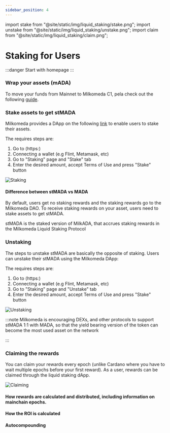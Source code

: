```yaml
---
sidebar_position: 4
---
```


import stake from "@site/static/img/liquid_staking/stake.png";
import unstake from "@site/static/img/liquid_staking/unstake.png";
import claim from "@site/static/img/liquid_staking/claim.png";

# Staking for Users

:::danger
Start with homepage
:::

### Wrap your assets (mADA)

To move your funds from Mainnet to Milkomeda C1, pela check out the following [guide](/cardano/for-end-users/obtaining-milkada).

### Stake assets to get stMADA

Milkomeda provides a DApp on the following [link](http://localhost:3001/staking) to enable users to stake their assets.

The requires steps are:

1. Go to (https:)
1. Connecting a wallet (e.g Flint, Metamask, etc)
1. Go to "Staking" page and "Stake" tab
1. Enter the desired amount, accept Terms of Use and press "Stake" button

<img src={stake} className="img-full" alt="Staking" />

#### Difference between stMADA vs MADA

By default, users get no staking rewards and the staking rewards go to the Milkomeda DAO. To receive staking rewards on your asset, users need to stake assets to get stMADA.

stMADA is the staked version of MilkADA, that accrues staking rewards in the Milkomeda Liquid Staking Protocol

### Unstaking

The steps to unstake stMADA are basically the opposite of staking. Users can unstake their stMADA using the Milkomeda DApp:

The requires steps are:

1. Go to (https:)
1. Connecting a wallet (e.g Flint, Metamask, etc)
1. Go to "Staking" page and "Unstake" tab
1. Enter the desired amount, accept Terms of Use and press "Stake" button

<img src={unstake} className="img-full" alt="Unstaking" />

:::note
Milkomeda is encouraging DEXs, and other protocols to support stMADA 1:1 with MADA, so that the yield bearing version of the token can become the most used asset on the network

:::

### Claiming the rewards

You can claim your rewards every epoch (unlike Cardano where you have to wait multiple epochs before your first reward). As a user, rewards can be claimed through the liquid staking dApp.

<img src={claim} className="img-full" alt="Claiming" />

#### How rewards are calculated and distributed, including information on mainchain epochs.

#### How the ROI is calculated

#### Autocompounding
